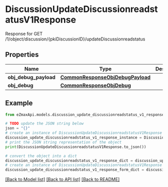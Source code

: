 # DiscussionUpdateDiscussionreadstatusV1Response

Response for GET /1/object/discussion/{pkiDiscussionID}/updateDiscussionreadstatus

## Properties

Name | Type | Description | Notes
------------ | ------------- | ------------- | -------------
**obj_debug_payload** | [**CommonResponseObjDebugPayload**](CommonResponseObjDebugPayload.md) |  | 
**obj_debug** | [**CommonResponseObjDebug**](CommonResponseObjDebug.md) |  | [optional] 

## Example

```python
from eZmaxApi.models.discussion_update_discussionreadstatus_v1_response import DiscussionUpdateDiscussionreadstatusV1Response

# TODO update the JSON string below
json = "{}"
# create an instance of DiscussionUpdateDiscussionreadstatusV1Response from a JSON string
discussion_update_discussionreadstatus_v1_response_instance = DiscussionUpdateDiscussionreadstatusV1Response.from_json(json)
# print the JSON string representation of the object
print(DiscussionUpdateDiscussionreadstatusV1Response.to_json())

# convert the object into a dict
discussion_update_discussionreadstatus_v1_response_dict = discussion_update_discussionreadstatus_v1_response_instance.to_dict()
# create an instance of DiscussionUpdateDiscussionreadstatusV1Response from a dict
discussion_update_discussionreadstatus_v1_response_form_dict = discussion_update_discussionreadstatus_v1_response.from_dict(discussion_update_discussionreadstatus_v1_response_dict)
```
[[Back to Model list]](../README.md#documentation-for-models) [[Back to API list]](../README.md#documentation-for-api-endpoints) [[Back to README]](../README.md)


